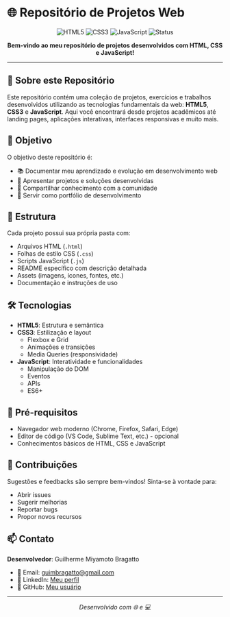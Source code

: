 # 🌐 Repositório de Projetos Web

<div align="center">

![HTML5](https://img.shields.io/badge/HTML5-E34F26?style=for-the-badge&logo=html5&logoColor=white)
![CSS3](https://img.shields.io/badge/CSS3-1572B6?style=for-the-badge&logo=css3&logoColor=white)
![JavaScript](https://img.shields.io/badge/JavaScript-F7DF1E?style=for-the-badge&logo=javascript&logoColor=black)
![Status](https://img.shields.io/badge/Status-Ativo-success?style=for-the-badge)

**Bem-vindo ao meu repositório de projetos desenvolvidos com HTML, CSS e JavaScript!**

</div>

---

## 📌 Sobre este Repositório

Este repositório contém uma coleção de projetos, exercícios e trabalhos desenvolvidos utilizando as tecnologias fundamentais da web: **HTML5**, **CSS3** e **JavaScript**. Aqui você encontrará desde projetos acadêmicos até landing pages, aplicações interativas, interfaces responsivas e muito mais.

## 🎯 Objetivo

O objetivo deste repositório é:

- 📚 Documentar meu aprendizado e evolução em desenvolvimento web
- 💼 Apresentar projetos e soluções desenvolvidas
- 🔄 Compartilhar conhecimento com a comunidade
- 🚀 Servir como portfólio de desenvolvimento

## 📂 Estrutura

Cada projeto possui sua própria pasta com:

- Arquivos HTML (`.html`)
- Folhas de estilo CSS (`.css`)
- Scripts JavaScript (`.js`)
- README específico com descrição detalhada
- Assets (imagens, ícones, fontes, etc.)
- Documentação e instruções de uso

## 🛠️ Tecnologias

- **HTML5**: Estrutura e semântica
- **CSS3**: Estilização e layout
  - Flexbox e Grid
  - Animações e transições
  - Media Queries (responsividade)
- **JavaScript**: Interatividade e funcionalidades
  - Manipulação do DOM
  - Eventos
  - APIs
  - ES6+

## 📝 Pré-requisitos

- Navegador web moderno (Chrome, Firefox, Safari, Edge)
- Editor de código (VS Code, Sublime Text, etc.) - opcional
- Conhecimentos básicos de HTML, CSS e JavaScript


## 🤝 Contribuições

Sugestões e feedbacks são sempre bem-vindos! Sinta-se à vontade para:

- Abrir issues
- Sugerir melhorias
- Reportar bugs
- Propor novos recursos

## 📫 Contato

**Desenvolvedor**: Guilherme Miyamoto Bragatto

- 📧 Email: guimbragatto@gmail.com
- 💼 LinkedIn: [Meu perfil](https://www.linkedin.com/in/guilherme-miyamoto-bragatto-2102b4355)
- 🐙 GitHub: [Meu usuário](https://github.com/bragatto-tec)

---

<div align="center">

*Desenvolvido com 🌐 e 💻*

</div>
